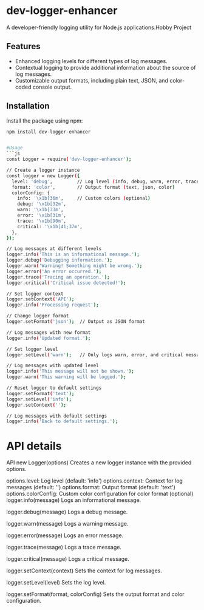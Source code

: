 # dev-logger-enhancer

A developer-friendly logging utility for Node.js applications.Hobby Project

## Features

- Enhanced logging levels for different types of log messages.
- Contextual logging to provide additional information about the source of log messages.
- Customizable output formats, including plain text, JSON, and color-coded console output.

## Installation

Install the package using npm:

```bash
npm install dev-logger-enhancer


#Usage 
```js
const Logger = require('dev-logger-enhancer');

// Create a logger instance
const logger = new Logger({
  level: 'debug',         // Log level (info, debug, warn, error, trace, critical)
  format: 'color',        // Output format (text, json, color)
  colorConfig: {
    info: '\x1b[36m',     // Custom colors (optional)
    debug: '\x1b[32m',
    warn: '\x1b[33m',
    error: '\x1b[31m',
    trace: '\x1b[90m',
    critical: '\x1b[41;37m',
  },
});

// Log messages at different levels
logger.info('This is an informational message.');
logger.debug('Debugging information.');
logger.warn('Warning! Something might be wrong.');
logger.error('An error occurred.');
logger.trace('Tracing an operation.');
logger.critical('Critical issue detected!');

// Set logger context
logger.setContext('API');
logger.info('Processing request');

// Change logger format
logger.setFormat('json');  // Output as JSON format

// Log messages with new format
logger.info('Updated format.');

// Set logger level
logger.setLevel('warn');   // Only logs warn, error, and critical messages

// Log messages with updated level
logger.info('This message will not be shown.');
logger.warn('This warning will be logged.');

// Reset logger to default settings
logger.setFormat('text');
logger.setLevel('info');
logger.setContext('');

// Log messages with default settings
logger.info('Back to default settings.');
```
# API details
API
new Logger(options)
Creates a new logger instance with the provided options.

options.level: Log level (default: 'info')
options.context: Context for log messages (default: '')
options.format: Output format (default: 'text')
options.colorConfig: Custom color configuration for color format (optional)
logger.info(message)
Logs an informational message.

logger.debug(message)
Logs a debug message.

logger.warn(message)
Logs a warning message.

logger.error(message)
Logs an error message.

logger.trace(message)
Logs a trace message.

logger.critical(message)
Logs a critical message.

logger.setContext(context)
Sets the context for log messages.

logger.setLevel(level)
Sets the log level.

logger.setFormat(format, colorConfig)
Sets the output format and color configuration.
